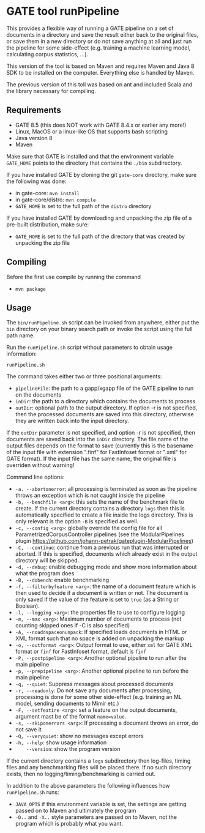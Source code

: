 # GATE tool runPipeline

This provides a flexible way of running a GATE pipeline on a set of documents in a directory
and save the result either back to the original files, or save them in a new directory or
do not save anything at all and just run the pipeline for some side-effect (e.g. training a
machine learning model, calculating corpus statistics, ...).

This version of the tool is based on Maven and requires Maven and Java 8 SDK to be installed
on the computer. Everything else is handled by Maven.

The previous version of this toll was based on ant and included Scala and the library
necessary for compiling.

## Requirements

* GATE 8.5 (this does NOT work with GATE 8.4.x or earlier any more!)
* Linux, MacOS or a linux-like OS that supports bash scripting
* Java version 8
* Maven

Make sure that GATE is installed and that the environment variable `GATE_HOME` points to
the directory that contains the `./bin` subdirectory. 

If you have installed GATE by cloning the 
git `gate-core` directory, make sure the following was done:
* in gate-core: `mvn install`
* in gate-core/distro: `mvn compile`
* `GATE_HOME` is set to the full path of the `distro` directory

If you have installed GATE by downloading and unpacking the zip file of
a pre-built distribution, make sure:
* `GATE_HOME` is set to the full path of the directory that was created by unpacking the zip file

## Compiling

Before the first use compile by running the command 
* `mvn package`

## Usage

The `bin/runPipeline.sh` script can be invoked from anywhere, either put the
`bin` directory on your binary search path or invoke the script using the
full path name.

Run the `runPipeline.sh` script without parameters to obtain usage information:

`runPipeline.sh`

The command takes either two or three positional arguments:
* `pipelineFile`: the path to a gapp/xgapp file of the GATE pipeline to run on the documents
* `inDir`: the path to a directory which contains the documents to process
* `outDir`: optional path to the output directory. If option -r is not specified, then the processed documents are saved
  into this directory, otherwise they are written back into the input directory.

If the `outDir` parameter is not specified, and option -r is not specified, then documents are saved back into the
`inDir` directory. The file name of the output files depends on the format to save (currently this is the basename
of the input file with extension ".finf" for FastInfoset format or ".xml" for GATE format). If the input file has
the same name, the original file is overriden without warning!

Command line options:
* `-a. --abortonerror`: all processing is terminated as soon as the pipeline throws an exception which is not caught
  inside the pipeline
* `-b, --benchfile <arg>`: this sets the name of the benchmark file to create. If the current directory contains a directory
  `logs` then this is automatically specified to create a file inside the logs directory. This is only relevant is
  the option `-B` is specified as well.
* `-c, --config <arg>`: globally override the config file for all ParametrizedCorpusController pipelines (see the ModularPipelines
  plugin https://github.com/johann-petrak/gateplugin-ModularPipelines)
* `-C, --continue`: continue from a previous run that was interrupted or aborted. If this is specified, documents which
  already exist in the output directory will be skipped.
* `-d, --debug`: enable debugging mode and show more information about what the program does
* `-B, --dobench`: enable benchmarking
* `-f, --filterbyfeature <arg>`: the name of a document feature which is then used to decide if a document is written or not.
  The document is only saved if the value of the feature is set to `true` (as a String or Boolean).
* `-l, --logging <arg>`: the properties file to use to configure logging
* `-m, --max <arg>`: Maximum number of documents to process (not counting skipped ones if -C is also specified)
* `-A, --noaddspaceonunpack`: If specified loads documents in HTML or XML format such that no space is added on unpacking the markup
* `-o, --outformat <arg>`: Output format to use, either `xml` for GATE XML format or `finf` for FastInfoset format, default is `finf`
* `-P, --postpipeline <arg>`: Another optional pipeline to run after the main pipeline
* `-p, --prepipeline <arg>`: Another optional pipeline to run before the main pipeline
* `-q, --quiet`: Suppress messages about processed documents
* `-r, --readonly`: Do not save any documents after processing, processing is done for some other side-effect (e.g.
  training an ML model, sending documents to Mimir etc.)
* `-F, --setfeatire <arg>`: set a feature on the output documents, argument mast be of the format `name=value`.
* `-s, --skiponerrors <arg>`: If processing a document throws an error, do not save it
* `-Q, --veryquiet`: show no messages except errors
* `-h, --help`: show usage information
* `    --version`: show the program version

If the current directory contains a `logs` subdirectory then log-files, timing files
and any benchmarking files will be placed there. If no such directory exists, then
no logging/timing/benchmarking is carried out.

In addition to the above parameters the following influences how `runPipeline.sh` runs:
* `JAVA_OPTS` if this environment variable is set, the settings are getting passed on to Maven and ultimately the program
* `-D..` and `-X..`  style parameters are passed on to Maven, not the program which is probably what you want. 
